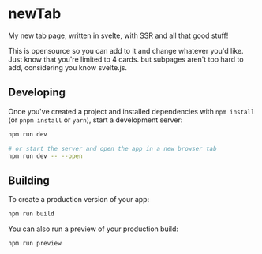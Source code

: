 # newTab

My new tab page, written in svelte, with SSR and all that good stuff!

This is opensource so you can add to it and change whatever you'd like.
Just know that you're limited to 4 cards. but subpages aren't too hard to add, considering you know svelte.js.

## Developing

Once you've created a project and installed dependencies with `npm install` (or `pnpm install` or `yarn`), start a development server:

```bash
npm run dev

# or start the server and open the app in a new browser tab
npm run dev -- --open
```

## Building

To create a production version of your app:

```bash
npm run build
```
You can also run a preview of your production build:
```bash
npm run preview
```